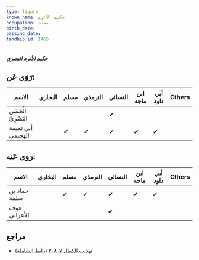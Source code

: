 ```yaml
---
type: figure
known_name: حكيم الأثرم
occupation: محدث
birth_date:
passing_date:
tahdhib_id: 1465
---
```

##### حكيم الأثرم البصري

## رَوَى عَن:
| الاسم               | البخاري | مسلم | الترمذي | النسائي | ابن ماجه | أبي داود | Others |
| ------------------- | ------- | ---- | ------- | ------- | -------- | -------- | ------ |
| الْحَسَن البَصْرِيّ |         |      |         | ✔       |          |          |        |
| أبي تميمة الهجيمي   |         | ✔    | ✔       | ✔       | ✔        | ✔        |        |
## رَوَى عَنه:
| الاسم        | البخاري | مسلم | الترمذي | النسائي | ابن ماجه | أبي داود | Others |
| ------------ | ------- | ---- | ------- | ------- | -------- | -------- | ------ |
| حماد بن سلمة |         | ✔    | ✔       | ✔       | ✔        | ✔        |        |
| عوف الأعرابي |         |      |         | ✔       |          |          |        |
## مراجع
- [تهذيب الكمال ٧-٢٠٨](obsidian://open?vault=Tahdhib-al-Kamal&file=Figures/١٤٦٥-حكيم%20الأثرم%20البصري) ([رابط الشاملة](https://shamela.ws/book/3722/3430))